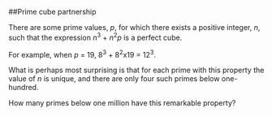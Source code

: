 ##Prime cube partnership

There are some prime values, <i>p</i>, for which there exists a positive integer, <i>n</i>, such that the expression <i>n</i><sup>3</sup> + <i>n</i><sup>2</sup><i>p</i> is a perfect cube.

For example, when <i>p</i> = 19, 8<sup>3</sup> + 8<sup>2</sup>x19 = 12<sup>3</sup>.

What is perhaps most surprising is that for each prime with this property the value of <i>n</i> is unique, and there are only four such primes below one-hundred.

How many primes below one million have this remarkable property?
